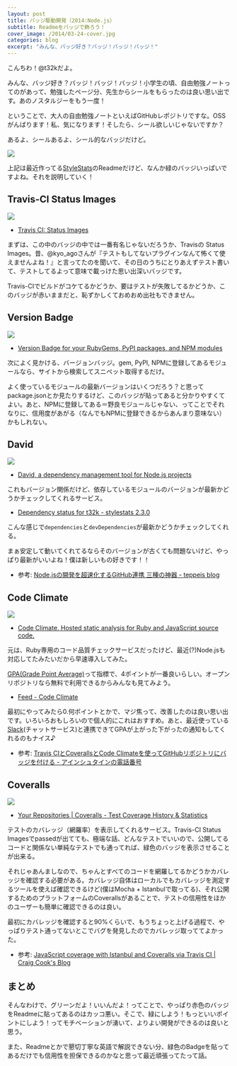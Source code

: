 ```yaml
---
layout: post
title: バッジ駆動開発（2014:Node.js）
subtitle: Readmeをバッジで飾ろう！
cover_image: /2014/03-24-cover.jpg
categories: blog
excerpt: "みんな、バッジ好き？バッジ！バッジ！バッジ！"
---
```


こんちわ！@t32kだよ。

みんな、バッジ好き？バッジ！バッジ！バッジ！小学生の頃、自由勉強ノートってのがあって、勉強したページ分、先生からシールをもらったのは良い思い出です。あのノスタルジーをもう一度！

ということで、大人の自由勉強ノートといえばGitHubレポジトリですな。OSSがんばります！私、気になります！そしたら、シール欲しいじゃないですか？

あるよ、シールあるよ、シール的なバッジだけど。

[![](/mol/images/2014/03-24-fig01.png)](https://github.com/t32k/stylestats)

上記は最近作ってる[StyleStats](https://github.com/t32k/stylestats)のReadmeだけど、なんか緑のバッジいっぱいですよね。それを説明していく！

## Travis-CI Status Images

![](/mol/images/2014/03-24-fig02.png)

+ [Travis CI: Status Images](http://docs.travis-ci.com/user/status-images/)

まずは、この中のバッジの中では一番有名じゃないだろうか、Travisの Status Images。昔、@kyo_agoさんが『テストもしてないプラグインなんて怖くて使えませんよね！』と言ってたのを聞いて、その日のうちにとりあえずテスト書いて、テストしてるよって意味で載っけた思い出深いバッジです。

Travis-CIでビルドがコケてるかどうか、要はテストが失敗してるかどうか、このバッジが赤いままだと、恥ずかしくておめおめ出社もできません。

## Version Badge

![](/mol/images/2014/03-24-fig03.png)

+ [Version Badge for your RubyGems, PyPI packages, and NPM modules](http://badge.fury.io/for/js/stylestats)

次によく見かける、バージョンバッジ。gem, PyPI, NPMに登録してあるモジュールなら、サイトから検索してスニペット取得するだけ。

よく使っているモジュールの最新バージョンはいくつだろう？と思ってpackage.jsonとか見たりするけど、このバッジが貼ってあると分かりやすくてよい。あと、NPMに登録してある＝野良モジュールじゃない、ってことでそれなりに、信用度があがる（なんでもNPMに登録できるからあんまり意味ない）かもしれない。

## David

![](/mol/images/2014/03-24-fig04.jpg)

+ [David, a dependency management tool for Node.js projects](https://david-dm.org/)

これもバージョン関係だけど、依存しているモジュールのバージョンが最新かどうかチェックしてくれるサービス。

+ [Dependency status for t32k - stylestats 2.3.0](https://david-dm.org/t32k/stylestats#info=dependencies&view=table)

こんな感じで`dependencies`と`devDependencies`が最新かどうかチェックしてくれる。

まぁ安定して動いてくれてるならそのバージョンが古くても問題ないけど、やっぱり最新がいいよね！僕は新しいもの好きです！！

+ 参考: [Node.jsの開発を超速化するGitHub連携 三種の神器 - teppeis blog](http://teppeis.hatenablog.com/entry/2013/12/node-github)

## Code Climate

![](/mol/images/2014/03-24-fig05.jpg)

+ [Code Climate. Hosted static analysis for Ruby and JavaScript source code.](https://codeclimate.com/)

元は、Ruby専用のコード品質チェックサービスだったけど、最近(?)Node.jsも対応してたみたいだから早速導入してみた。

[GPA(Grade Point Average)](http://ja.wikipedia.org/wiki/GPA)って指標で、4ポイントが一番良いらしい。オープンリポジトリなら無料で利用できるからみんなも見てみよう。

+ [Feed - Code Climate](https://codeclimate.com/github/t32k/stylestats)

最初にやってみたら0.何ポイントとかで、マジ焦って、改善したのは良い思い出です。いろいろおもしろいので個人的にこれはおすすめ。あと、最近使っている[Slack](https://slack.com/)(チャットサービス)と連携できてGPAが上がった下がったの通知もしてくれるのもナイス♪

+ 参考: [Travis CIとCoverallsとCode Climateを使ってGitHubリポジトリにバッジを付ける - アインシュタインの電話番号](http://blog.ruedap.com/2013/09/02/travis-ci-coveralls-code-climate-github-badge)

## Coveralls

![](/mol/images/2014/03-24-fig06.png)

+ [Your Repositories | Coveralls - Test Coverage History & Statistics](http://coveralls.io/)

テストのカバレッジ（網羅率）を表示してくれるサービス。Travis-CI Status Imagesでpassedが出てても、極端な話、どんなテストでいいので、公開してるコードと関係ない単純なテストでも通ってれば、緑色のバッジを表示させることが出来る。

それじゃあんましなので、ちゃんとすべてのコードを網羅してるかどうかカバレッジを確認する必要がある。カバレッジ自体はローカルでもカバレッジを測定するツールを使えば確認できるけど(僕はMocha + Istanbulで取ってる)、それ公開するためのプラットフォームのCoverallsがあることで、テストの信用性をほかのユーザーも簡単に確認できるのは良い。

最初にカバレッジを確認すると90%くらいで、もうちょっと上げる過程で、やっぱりテスト通ってないとこでバグを発見したのでカバレッジ取っててよかった。

+ 参考: [JavaScript coverage with Istanbul and Coveralls via Travis CI | Craig Cook's Blog](http://boycook.wordpress.com/2013/09/17/javascript-coverage-with-istanbul-and-coveralls-via-travis-ci/)

## まとめ

そんなわけで、グリーンだよ！いいんだよ！ってことで、やっぱり赤色のバッジをReadmeに貼ってあるのはカッコ悪い。そこで、緑にしよう！もっといいポイントにしよう！ってモチベーションが湧いて、よりよい開発ができるのは良いと思う。

また、Readmeとかで懇切丁寧な英語で解説できない分、緑色のBadgeを貼ってあるだけでも信用性を担保できるのかなと思って最近頑張ってたって話。

